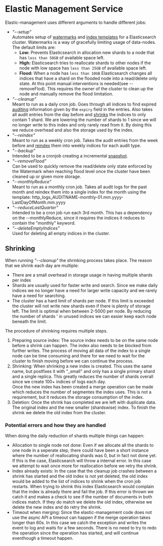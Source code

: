 # Elastic Management Service

Elastic-management uses different arguments to handle different jobs:

- *"--setup"*  
   Automates setup of [watermarks](https://www.elastic.co/guide/en/elasticsearch/reference/6.4/disk-allocator.html) 
   and [index templates](https://www.elastic.co/guide/en/elasticsearch/reference/current/indices-templates.html) 
   for a Elasticsearch cluster.
   Watermarks is a way of gracefully limiting usage of data-nodes. The default limits are:
   * **Low:** Prevents Elasticsearch in allocation new shards to a node that has `less than 50GB` 
   of available space left.
   * **High:** Elasticsearch tries to reallocate shards to other nodes if the node with low space has 
   `less than 25GB` of available space left.
   * **Flood:** When a node has `less than 10GB` Elasticsearch changes all indices that have a shard on the flooded node into a 
   read/delete only state. At this point manual interventions is needed(see --removeFlod). 
   This requires the owner of the cluster to clean up the node and manually remove the flood limitation.
- *"--cleanup"*  
   Meant to run as a daily cron job. Goes through all indices to find expired [auditing](../service-lib/wiki/auditing.md) 
   information given by the `expiry` field in the entries. Also takes all audit entries from the day before and 
   [shrinks](https://www.elastic.co/guide/en/elasticsearch/reference/master/indices-shrink-index.html)
   the indices to only contain 1 shard. We are lowering the number of shards to 1
   since we will no longer write to this index and only rarely read from it. By doing this we reduce 
   overhead and also the storage used by the index.
- *"--reindex"*  
   Meant to run as a weekly cron job. Takes the audit entries from the week before and 
   [reindex](https://www.elastic.co/guide/en/elasticsearch/reference/current/docs-reindex.html)
   them into weekly indices for each audit type.
- *"--backup"*  
   Intended to be a cronjob creating a incremental 
   [snapshot](https://www.elastic.co/guide/en/elasticsearch/reference/current/modules-snapshots.html).
- *"--removeFlood"*  
   Can be used to quickly remove the read/delete only state enforced by the Watermark when reaching flood level once the cluster have been cleaned up or given more storage. 
- *"--monthlyReduce"*  
   Meant to run as a monthly cron job. Takes all audit logs for the past month and reindex them into a single index for the month using the template: http_logs_AUDITNAME-monthly-01.mm.yyyy-LastDayOfMonth.mm.yyyy 
- *"--reduceLastQuarter"*  
   Intended to be a cron job run each 3rd month. This has a dependency on the --monthlyReduce, since it requires the indices it reduces to contain the "monthly" keyword. 
- *"--deleteEmptyIndices"*  
   Used for deleting all empty indices in the cluster.
  
## Shrinking
When running *"--cleanup"* the shrinking process takes place. The reason that we shrink each day are multiple:
- There are a small overhead in storage usage in having multiple shards per index
- Shards are usually used for faster write and search. Since we make daily indices we no longer have a need for larger 
write capacity and we rarely have a need for searching.
- The cluster has a hard limit of shards per node. If this limit is exceeded the cluster will not write new shards even 
if there is plenty of storage left. The limit is optimal when between 2-5000 per node. By reducing the number of shards '
in unused indices we can easier keep each node beneath the limit.

The procedure of shrinking requires multiple steps. 
1. Preparing source index: 
  The source index needs to be on the same node before a shrink can happen. The index also needs to be blocked from further 
  writes.
  The process of moving all data of the index to a single node can be time consuming and there for we need to wait for the
  cluster to finish moving before we can continue the process.
2. Shrinking:
  When shrinking a new index is created. This uses the same name, but postfixes it with \"\_small\" and only has a single 
  primary shard and a single replica. This greatly reduces the number of shards overall since we create 100+ indices of 
  logs each day.  
  Once the new index has been created a merge operation can be made which reduces the number of segmentes the index uses.
  This is not a requirement, but it reduces the storage consumption of the index.
3. Deletion:
  Once the shrink has completed we are left with duplicate data. The original index and the new smaller (shardswise) index.
  To finish the shrink we delete the old index from the cluster.
  
### Potential errors and how they are handled
When doing the daily reduction of shards multiple things can happen:
- Allocation to single node not done: Even if we allocate all the shards to one node in a seperate step, there could have 
  been a short instance where the number of reallocating shards was 0, but in fact not done yet. If this is the case,
  Elasticsearch will throw a internal error. In this case we attempt to wait once more for reallocation before we retry 
  the shrink.
- Index already exists: In the case that the cleanup job crashes between a shrink has started and the old index is not 
  yet deleted, the old index would be added to the list of indices to shrink when the cron job restarts.
  When trying to shrink this index Elasticsearch would complain that the index is already there and fail the job.
  If this error is thrown we catch it and makes a check to see if the number of documents in both indices match. 
  If they do match we delete the old index, otherwise we delete the new index and do retry the shrink.
- Timeout when merging: Since the elastic-management code does not use the async API a timeout can happen if the merge 
  operation takes longer than 60s. In this case we catch the exception and writes the event to log and waits for a few seconds.
  There is no need to try to redo the operation since the operation has started, and will continue eventhough a timeout happen.
